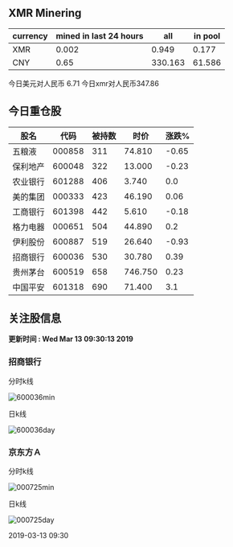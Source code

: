## XMR Minering

|currency|mined in last 24 hours|all|in pool|
|---|---|---|---|
|XMR|0.002|0.949|0.177|
|CNY|0.65|330.163|61.586|

今日美元对人民币 6.71	今日xmr对人民币347.86


## 今日重仓股 

|股名|代码|被持数|时价|涨跌%|
|---|---|---|---|---|
|五粮液|000858|311|74.810|-0.65|
|保利地产|600048|322|13.000|-0.23|
|农业银行|601288|406|3.740|0.0|
|美的集团|000333|423|46.190|0.06|
|工商银行|601398|442|5.610|-0.18|
|格力电器|000651|504|44.890|0.2|
|伊利股份|600887|519|26.640|-0.93|
|招商银行|600036|530|30.780|0.39|
|贵州茅台|600519|658|746.750|0.23|
|中国平安|601318|690|71.400|3.1|

## 关注股信息
**更新时间 : Wed Mar 13 09:30:13 2019**
### 招商银行 
分时k线

![600036min](http://image.sinajs.cn/newchart/min/n/sh600036.gif)

日k线

![600036day](http://image.sinajs.cn/newchart/daily/n/sh600036.gif)

### 京东方Ａ 
分时k线

![000725min](http://image.sinajs.cn/newchart/min/n/sz000725.gif)

日k线

![000725day](http://image.sinajs.cn/newchart/daily/n/sz000725.gif)

2019-03-13 09:30